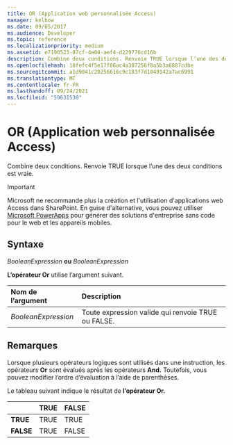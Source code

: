 ```yaml
---
title: OR (Application web personnalisée Access)
manager: kelbow
ms.date: 09/05/2017
ms.audience: Developer
ms.topic: reference
ms.localizationpriority: medium
ms.assetid: e7190523-87cf-4e04-aef4-d229776cd16b
description: Combine deux conditions. Renvoie TRUE lorsque l’une des deux conditions est vraie.
ms.openlocfilehash: 18fefc4f5e17f86ac4a307256f8a5b3a6887cdbe
ms.sourcegitcommit: a1d9041c20256616c9c183f7d1049142a7ac6991
ms.translationtype: MT
ms.contentlocale: fr-FR
ms.lasthandoff: 09/24/2021
ms.locfileid: "59631530"
---
```

# <a name="or-access-custom-web-app"></a>OR (Application web personnalisée Access)

Combine deux conditions. Renvoie TRUE lorsque l’une des deux conditions est vraie.
  
> [!IMPORTANT]
> Microsoft ne recommande plus la création et l'utilisation d'applications web Access dans SharePoint. En guise d'alternative, vous pouvez utiliser [Microsoft PowerApps](https://powerapps.microsoft.com/en-us/) pour générer des solutions d'entreprise sans code pour le web et les appareils mobiles. 
  
## <a name="syntax"></a>Syntaxe

 *BooleanExpression* **ou** *BooleanExpression* 
  
**L’opérateur Or** utilise l’argument suivant. 
  
|**Nom de l’argument**|**Description**|
|:-----|:-----|
| *BooleanExpression*  <br/> |Toute expression valide qui renvoie TRUE ou FALSE.  <br/> |
   
## <a name="remarks"></a>Remarques

Lorsque plusieurs opérateurs logiques sont utilisés dans une instruction, les opérateurs **Or** sont évalués après les opérateurs **And.** Toutefois, vous pouvez modifier l’ordre d’évaluation à l’aide de parenthèses. 
  
Le tableau suivant indique le résultat de **l’opérateur Or.** 
  
||**TRUE**|**FALSE**|
|:-----|:-----|:-----|
|**TRUE** <br/> |TRUE  <br/> |TRUE  <br/> |
|**FALSE** <br/> |TRUE  <br/> |FALSE  <br/> |
   

